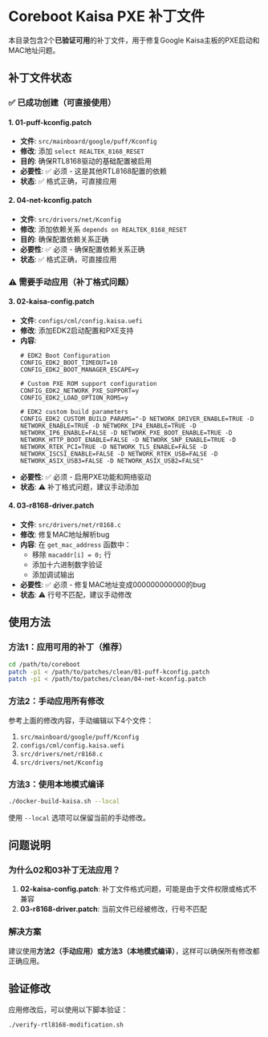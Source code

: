 # Coreboot Kaisa PXE 补丁文件

本目录包含2个**已验证可用**的补丁文件，用于修复Google Kaisa主板的PXE启动和MAC地址问题。

## 补丁文件状态

### ✅ 已成功创建（可直接使用）

#### 1. 01-puff-kconfig.patch
- **文件**: `src/mainboard/google/puff/Kconfig`
- **修改**: 添加 `select REALTEK_8168_RESET`
- **目的**: 确保RTL8168驱动的基础配置被启用
- **必要性**: ✅ 必须 - 这是其他RTL8168配置的依赖
- **状态**: ✅ 格式正确，可直接应用

#### 2. 04-net-kconfig.patch
- **文件**: `src/drivers/net/Kconfig`
- **修改**: 添加依赖关系 `depends on REALTEK_8168_RESET`
- **目的**: 确保配置依赖关系正确
- **必要性**: ✅ 必须 - 确保配置依赖关系正确
- **状态**: ✅ 格式正确，可直接应用

### ⚠️ 需要手动应用（补丁格式问题）

#### 3. 02-kaisa-config.patch
- **文件**: `configs/cml/config.kaisa.uefi`
- **修改**: 添加EDK2启动配置和PXE支持
- **内容**:
  ```
  # EDK2 Boot Configuration
  CONFIG_EDK2_BOOT_TIMEOUT=10
  CONFIG_EDK2_BOOT_MANAGER_ESCAPE=y
  
  # Custom PXE ROM support configuration
  CONFIG_EDK2_NETWORK_PXE_SUPPORT=y
  CONFIG_EDK2_LOAD_OPTION_ROMS=y
  
  # EDK2 custom build parameters
  CONFIG_EDK2_CUSTOM_BUILD_PARAMS="-D NETWORK_DRIVER_ENABLE=TRUE -D NETWORK_ENABLE=TRUE -D NETWORK_IP4_ENABLE=TRUE -D NETWORK_IP6_ENABLE=FALSE -D NETWORK_PXE_BOOT_ENABLE=TRUE -D NETWORK_HTTP_BOOT_ENABLE=FALSE -D NETWORK_SNP_ENABLE=TRUE -D NETWORK_RTEK_PCI=TRUE -D NETWORK_TLS_ENABLE=FALSE -D NETWORK_ISCSI_ENABLE=FALSE -D NETWORK_RTEK_USB=FALSE -D NETWORK_ASIX_USB3=FALSE -D NETWORK_ASIX_USB2=FALSE"
  ```
- **必要性**: ✅ 必须 - 启用PXE功能和网络驱动
- **状态**: ⚠️ 补丁格式问题，建议手动添加

#### 4. 03-r8168-driver.patch
- **文件**: `src/drivers/net/r8168.c`
- **修改**: 修复MAC地址解析bug
- **内容**: 在 `get_mac_address` 函数中：
  - 移除 `macaddr[i] = 0;` 行
  - 添加十六进制数字验证
  - 添加调试输出
- **必要性**: ✅ 必须 - 修复MAC地址变成000000000000的bug
- **状态**: ⚠️ 行号不匹配，建议手动修改

## 使用方法

### 方法1：应用可用的补丁（推荐）
```bash
cd /path/to/coreboot
patch -p1 < /path/to/patches/clean/01-puff-kconfig.patch
patch -p1 < /path/to/patches/clean/04-net-kconfig.patch
```

### 方法2：手动应用所有修改
参考上面的修改内容，手动编辑以下4个文件：
1. `src/mainboard/google/puff/Kconfig`
2. `configs/cml/config.kaisa.uefi`
3. `src/drivers/net/r8168.c`
4. `src/drivers/net/Kconfig`

### 方法3：使用本地模式编译
```bash
./docker-build-kaisa.sh --local
```
使用 `--local` 选项可以保留当前的手动修改。

## 问题说明

### 为什么02和03补丁无法应用？

1. **02-kaisa-config.patch**: 补丁文件格式问题，可能是由于文件权限或格式不兼容
2. **03-r8168-driver.patch**: 当前文件已经被修改，行号不匹配

### 解决方案

建议使用**方法2（手动应用）**或**方法3（本地模式编译）**，这样可以确保所有修改都正确应用。

## 验证修改

应用修改后，可以使用以下脚本验证：
```bash
./verify-rtl8168-modification.sh
```
